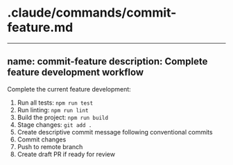 # .claude/commands/commit-feature.md
---
name: commit-feature
description: Complete feature development workflow
---

Complete the current feature development:

1. Run all tests: `npm run test`
2. Run linting: `npm run lint`
3. Build the project: `npm run build`
4. Stage changes: `git add .`
5. Create descriptive commit message following conventional commits
6. Commit changes
7. Push to remote branch
8. Create draft PR if ready for review